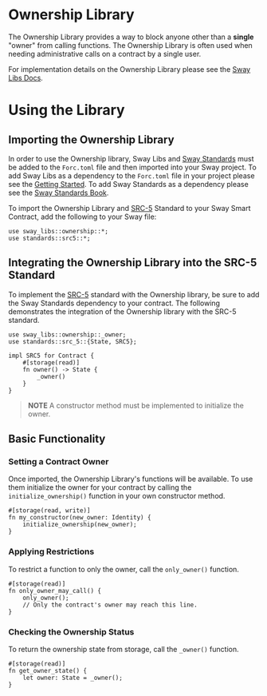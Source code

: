 # Ownership Library

The Ownership Library provides a way to block anyone other than a **single** "owner" from calling functions. The Ownership Library is often used when needing administrative calls on a contract by a single user.

For implementation details on the Ownership Library please see the [Sway Libs Docs](https://fuellabs.github.io/sway-libs/master/sway_libs/ownership/index.html).

# Using the Library

## Importing the Ownership Library

In order to use the Ownership library, Sway Libs and [Sway Standards]() must be added to the `Forc.toml` file and then imported into your Sway project. To add Sway Libs as a dependency to the `Forc.toml` file in your project please see the [Getting Started](../../../getting_started/index.md). To add Sway Standards as a dependency please see the [Sway Standards Book]().

To import the Ownership Library and [SRC-5](https://github.com/FuelLabs/sway-standards/blob/master/SRCs/src-5.md) Standard to your Sway Smart Contract, add the following to your Sway file:

```sway
use sway_libs::ownership::*;
use standards::src5::*;
```

## Integrating the Ownership Library into the SRC-5 Standard

To implement the [SRC-5](https://github.com/FuelLabs/sway-standards/blob/master/SRCs/src-5.md) standard with the Ownership library, be sure to add the Sway Standards dependency to your contract. The following demonstrates the integration of the Ownership library with the SRC-5 standard.

```sway
use sway_libs::ownership::_owner;
use standards::src_5::{State, SRC5};

impl SRC5 for Contract {
    #[storage(read)]
    fn owner() -> State {
        _owner()
    }
}
```

> **NOTE** A constructor method must be implemented to initialize the owner.

## Basic Functionality

### Setting a Contract Owner

Once imported, the Ownership Library's functions will be available. To use them initialize the owner for your contract by calling the `initialize_ownership()` function in your own constructor method.

```sway
#[storage(read, write)]
fn my_constructor(new_owner: Identity) {
    initialize_ownership(new_owner);
}
```

### Applying Restrictions

To restrict a function to only the owner, call the `only_owner()` function.

```sway
#[storage(read)]
fn only_owner_may_call() {
    only_owner();
    // Only the contract's owner may reach this line.
}
```

### Checking the Ownership Status

To return the ownership state from storage, call the `_owner()` function.

```sway
#[storage(read)]
fn get_owner_state() {
    let owner: State = _owner();
}
```
